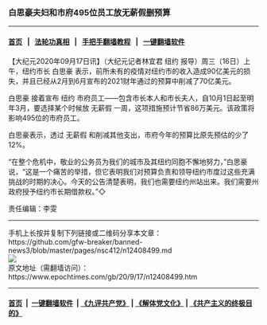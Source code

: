 ### 白思豪夫妇和市府495位员工放无薪假删预算
------------------------

#### [首页](https://github.com/gfw-breaker/banned-news3/blob/master/README.md) &nbsp;&nbsp;|&nbsp;&nbsp; [法轮功真相](https://github.com/begood0513/basic/blob/master/README.md)  &nbsp;&nbsp;|&nbsp;&nbsp; [手把手翻墙教程](https://github.com/gfw-breaker/guides/wiki)  &nbsp;&nbsp;|&nbsp;&nbsp; [一键翻墙软件](https://github.com/gfw-breaker/nogfw/blob/master/README.md)  



<div><p>
 【大纪元2020年09月17日讯】（大纪元记者林宜君
 <ok href="https://www.epochtimes.com/gb/tag/%E7%BA%BD%E7%BA%A6.html">
  纽约
 </ok>
 报导）周三（16日）上午，纽约市长
 <ok href="https://www.epochtimes.com/gb/tag/%E7%99%BD%E6%80%9D%E8%B1%AA.html">
  白思豪
 </ok>
 表示，前所未有的疫情对纽约市的收入造成90亿美元的损失，并且已经从2月到6月宣布的2021财年通过的预算中削减了70亿美元。
</p>
<p>
 <ok href="https://www.epochtimes.com/gb/tag/%E7%99%BD%E6%80%9D%E8%B1%AA.html">
  白思豪
 </ok>
 接着宣布
 <ok href="https://www.epochtimes.com/gb/tag/%E7%BA%BD%E7%BA%A6.html">
  纽约
 </ok>
 市府员工——包含市长本人和市长夫人，自10月1日起至明年3月，要选择某个时候放
 <ok href="https://www.epochtimes.com/gb/tag/%E6%97%A0%E8%96%AA%E5%81%87.html">
  无薪假
 </ok>
 一周，这项措施预计节省86万美元。该政策将影响495位的市府员工。
</p>
<p>
 白思豪表示，透过
 <ok href="https://www.epochtimes.com/gb/tag/%E6%97%A0%E8%96%AA%E5%81%87.html">
  无薪假
 </ok>
 和削减其他支出，市府今年的预算比原先预估的少了12%。
</p>
<p>
 “在整个危机中，敬业的公务员为我们的城市及其纽约同胞不懈地努力，”白思豪说，“这是一个痛苦的举措，但它表明我们对预算负责和领导纽约市度过这些充满挑战的时期的决心。今天的公告清楚表明，我们也需要纽约州站出来。我们需要州政府授予纽约市长期借款权。”◇
</p>
<p>
 责任编辑：李雯
</p>
</div>
<hr/>
手机上长按并复制下列链接或二维码分享本文章：<br/>
https://github.com/gfw-breaker/banned-news3/blob/master/pages/nsc412/n12408499.md <br/>
<a href='https://github.com/gfw-breaker/banned-news3/blob/master/pages/nsc412/n12408499.md'><img src='https://github.com/gfw-breaker/banned-news3/blob/master/pages/nsc412/n12408499.md.png'/></a> <br/>
原文地址（需翻墙访问）：https://www.epochtimes.com/gb/20/9/17/n12408499.htm


------------------------
#### [首页](https://github.com/gfw-breaker/banned-news3/blob/master/README.md) &nbsp;|&nbsp; [一键翻墙软件](https://github.com/gfw-breaker/nogfw/blob/master/README.md) &nbsp;| [《九评共产党》](https://github.com/gfw-breaker/9ping.md/blob/master/README.md#九评之一评共产党是什么) | [《解体党文化》](https://github.com/gfw-breaker/jtdwh.md/blob/master/README.md) | [《共产主义的终极目的》](https://github.com/gfw-breaker/gczydzjmd.md/blob/master/README.md)


<img src='http://gfw-breaker.win/banned-news3/pages/nsc412/n12408499.md' width='0px' height='0px'/>